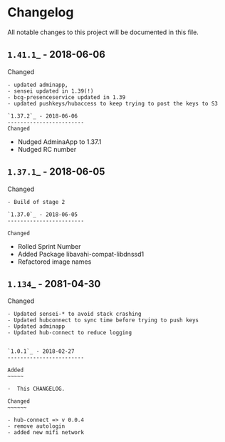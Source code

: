 Changelog
=========

All notable changes to this project will be documented in this file.

`1.41.1`_ - 2018-06-06
------------------------
Changed
~~~~~~~
- updated adminapp,
- sensei updated in 1.39(!)
- bcg-presenceservice updated in 1.39
- updated pushkeys/hubaccess to keep trying to post the keys to S3

`1.37.2`_ - 2018-06-06
------------------------
Changed
~~~~~~~
- Nudged AdminaApp to 1.37.1
- Nudged RC number

`1.37.1`_ - 2018-06-05
------------------------

Changed
~~~~~~~
- Build of stage 2

`1.37.0`_ - 2018-06-05
------------------------

Changed
~~~~~~~
- Rolled Sprint Number
- Added Package libavahi-compat-libdnssd1 
- Refactored image names


`1.134`_ - 2081-04-30
------------------------

Changed
~~~~~~~
- Updated sensei-* to avoid stack crashing
- Updated hubconnect to sync time before trying to push keys
- Updated adminapp
- Updated hub-connect to reduce logging


`1.0.1`_ - 2018-02-27
------------------------

Added
~~~~~

-  This CHANGELOG.

Changed
~~~~~~

- hub-connect => v 0.0.4
- remove autologin
- added new mifi network

